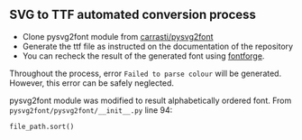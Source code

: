 ## SVG to TTF automated conversion process

- Clone pysvg2font module from [carrasti/pysvg2font](https://github.com/carrasti/pysvg2font.git)
- Generate the ttf file as instructed on the documentation of the repository
- You can recheck the result of the generated font using [fontforge](https://fontforge.github.io/en-US/).


Throughout the process, error `Failed to parse colour` will be generated. However, this error can be safely neglected.

pysvg2font module was modified to result alphabetically ordered font.
From `pysvg2font/pysvg2font/__init__.py` line 94:

`file_path.sort()`
